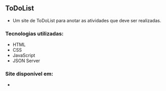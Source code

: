 ## ToDoList
- Um site de ToDoList para anotar as atividades que deve ser realizadas.

### Tecnologias utilizadas:
- HTML
- CSS
- JavaScript
- JSON Server

### Site disponível em:
- 
